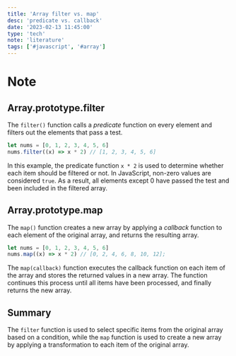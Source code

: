```yaml
---
title: 'Array filter vs. map'
desc: 'predicate vs. callback'
date: '2023-02-13 11:45:00'
type: 'tech'
note: 'literature'
tags: ['#javascript', '#array']
---
```


# Note 

## Array.prototype.filter

The `filter()` function calls a _predicate_ function on every element and filters out the elements that pass a test.

```js
let nums = [0, 1, 2, 3, 4, 5, 6]
nums.filter((x) => x * 2) // [1, 2, 3, 4, 5, 6]
```

In this example, the predicate function `x * 2` is used to determine whether each item should be filtered or not. In JavaScript, non-zero values are considered `true`. As a result, all elements except 0 have passed the test and been included in the filtered array.

## Array.prototype.map

The `map()` function creates a new array by applying a _callback_ function to each element of the original array, and returns the resulting array.

```js
let nums = [0, 1, 2, 3, 4, 5, 6]
nums.map((x) => x * 2) // [0, 2, 4, 6, 8, 10, 12];
```

The `map(callback)` function executes the callback function on each item of the array and stores the returned values in a new array. The function continues this process until all items have been processed, and finally returns the new array.

## Summary

The `filter` function is used to select specific items from the original array based on a condition, while the `map` function is used to create a new array by applying a transformation to each item of the original array.
